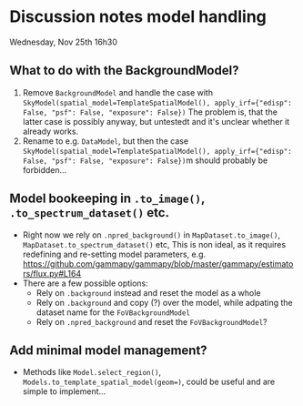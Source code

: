 # Discussion notes model handling
Wednesday, Nov 25th 16h30


## What to do with the BackgroundModel?
1. Remove `BackgroundModel` and handle the case with `SkyModel(spatial_model=TemplateSpatialModel(), apply_irf={"edisp": False, "psf": False, "exposure": False})`
The problem is, that the latter case is possibly anyway, but untestedt and it's unclear whether it already works.
2. Rename to e.g. `DataModel`, but then the case `SkyModel(spatial_model=TemplateSpatialModel(), apply_irf={"edisp": False, "psf": False, "exposure": False})`m should probably be forbidden...


## Model bookeeping in `.to_image()`, `.to_spectrum_dataset()` etc.
- Right now we rely on `.npred_background()` in `MapDataset.to_image()`, `MapDataset.to_spectrum_dataset()` etc, This is non ideal, as it requires redefining and re-setting model parameters, e.g. https://github.com/gammapy/gammapy/blob/master/gammapy/estimators/flux.py#L164
- There are a few possible options:
  - Rely on `.background` instead and reset the model as a whole
  - Rely on `.background` and copy (?) over the model, while adpating the dataset name for the `FoVBackgroundModel`
  - Rely on `.npred_background` and reset the `FoVBackgroundModel`?

## Add minimal model management?
- Methods like `Model.select_region()`, `Models.to_template_spatial_model(geom=)`, could be useful and are simple to implement...
